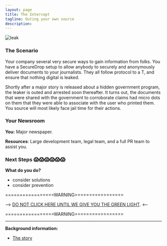 ```yaml
---
layout: page
title: The Intercept
tagline: Outing your own source
description:
---
```



![leak](https://media.giphy.com/media/JGunlb6LbQlz2/giphy.gif)

### The Scenario

Your company several very secure ways to gain information from folks. You have a SecureDrop setup to allow anybody to securely and anonymously deliver documents to your journalists. They all follow protocol to a T, and ensure that nothing digital is leaked.

Shortly after a major story is released about a hidden government program, the leaker is outed and arrested soon thereafter. It turns out, the documents that were shared with the government to corroborate claims had micro dots on them that they were able to associate with the user who printed them. You source will most likely face jail time for their actions.


### Your Newsroom

**You:** Major newspaper.

**Resources**: Large development team, legal team, and a full PR team to assist you.

### Next Steps 😱😱😱😱😱😱

**What do you do?**
 + consider solutions
 + consider prevention


=================WARNING=================

--> [DO NOT CLICK HERE UNTIL WE GIVE YOU THE GREEN LIGHT](./additional/LINKLINK.html). <--

=================WARNING=================

---

**Background information:**

* [The story](http://blog.erratasec.com/2017/06/how-intercept-outed-reality-winner.html#.WW1SH9PytE4)
